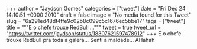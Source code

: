 
+++
author = "Jaydson Gomes"
categories = ["tweet"]
date = "Fri Dec 24 14:10:51 +0000 2010"
draft = false
image = "No media found for this Tweet"
slug = "6a291ed48df4ffe9c02b8c099c5c1676ec5bbe17"
tags = ["tweet"]
title = """E o chefe trouxe RedBull ..."""
tweet = true
tweet_url = "https://twitter.com/jaydson/status/18307621597478912"
+++
E o chefe trouxe RedBull pra toda a galera... Senti a maldade... AHahah
